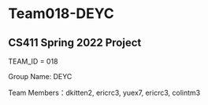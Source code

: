 # Team018-DEYC
## CS411 Spring 2022 Project
TEAM_ID = 018

Group Name: DEYC

Team Members：dkitten2, ericrc3, yuex7, ericrc3, colintm3
